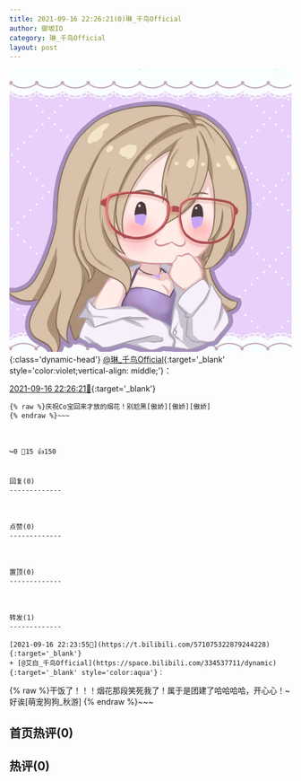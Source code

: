 ```yaml
---
title: 2021-09-16 22:26:21(0)琳_千鸟Official
author: 御坂IO
category: 琳_千鸟Official
layout: post
---
```


![img](/images/c0a88f85ebd0d056f37b114e0748e69556c8b488.jpg){:class='dynamic-head'}
[@琳_千鸟Official](https://space.bilibili.com/1620923329/dynamic){:target='_blank' style='color:violet;vertical-align: middle;'}：

[2021-09-16 22:26:21🔗](https://t.bilibili.com/571075949949721267){:target='_blank'}

~~~
{% raw %}庆祝Co宝回来才放的烟花！别尬黑[傲娇][傲娇][傲娇]
{% endraw %}~~~



↪️0 💬15 👍150


回复(0)
-------------



点赞(0)
-------------



置顶(0)
-------------



转发(1)
-------------

[2021-09-16 22:23:55🔗](https://t.bilibili.com/571075322879244228){:target='_blank'}
+ [@艾白_千鸟Official](https://space.bilibili.com/334537711/dynamic){:target='_blank' style='color:aqua'}：
~~~
{% raw %}干饭了！！！烟花那段笑死我了！属于是团建了哈哈哈哈，开心心！~好诶[萌宠狗狗_秋游]
{% endraw %}~~~






首页热评(0)
-------------



热评(0)
-------------



